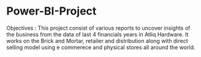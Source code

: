 # Power-BI-Project

Objectives :
This project consist of various reports to uncover insights of the business from the data of last 4 financials years in Atliq Hardware. It works on the Brick and Mortar, retailer and distribution along with direct selling model using e commerece and physical stores all around the world.



